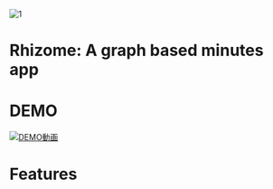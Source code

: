 ![1](https://user-images.githubusercontent.com/81897087/220597950-7a313d3c-ef65-485e-a153-9106221abee5.png)
# Rhizome: A graph based minutes app
# DEMO
[![DEMO動画](https://github.com/Set022525/Rhizome/assets/81897087/7fb43123-b433-4fd3-9587-dc9ed4db47c7)](https://youtu.be/6A0F3_CpQHE)
# Features
